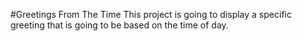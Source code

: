 #Greetings From The Time
This project is going to display a specific greeting that is going to be based on the time of day. 
